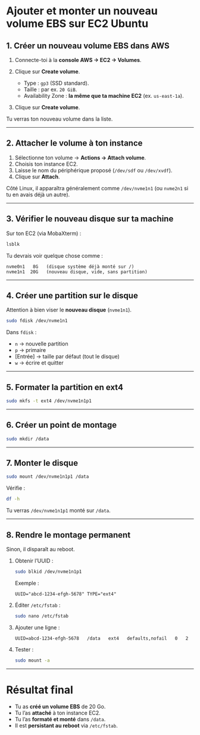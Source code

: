 # Ajouter et monter un nouveau volume EBS sur EC2 Ubuntu

## 1. Créer un nouveau volume EBS dans AWS

1. Connecte-toi à la **console AWS → EC2 → Volumes**.
2. Clique sur **Create volume**.

   * Type : `gp3` (SSD standard).
   * Taille : par ex. `20 GiB`.
   * Availability Zone : **la même que ta machine EC2** (ex. `us-east-1a`).
3. Clique sur **Create volume**.

 Tu verras ton nouveau volume dans la liste.

---

## 2. Attacher le volume à ton instance

1. Sélectionne ton volume → **Actions → Attach volume**.
2. Choisis ton instance EC2.
3. Laisse le nom du périphérique proposé (`/dev/sdf` ou `/dev/xvdf`).
4. Clique sur **Attach**.

 Côté Linux, il apparaîtra généralement comme `/dev/nvme1n1` (ou `nvme2n1` si tu en avais déjà un autre).

---

## 3. Vérifier le nouveau disque sur ta machine

Sur ton EC2 (via MobaXterm) :

```bash
lsblk
```

Tu devrais voir quelque chose comme :

```
nvme0n1   8G   (disque système déjà monté sur /)
nvme1n1  20G   (nouveau disque, vide, sans partition)
```

---

## 4. Créer une partition sur le disque

 Attention à bien viser le **nouveau disque** (`nvme1n1`).

```bash
sudo fdisk /dev/nvme1n1
```

Dans `fdisk` :

* `n` → nouvelle partition
* `p` → primaire
* \[Entrée] → taille par défaut (tout le disque)
* `w` → écrire et quitter

---

## 5. Formater la partition en ext4

```bash
sudo mkfs -t ext4 /dev/nvme1n1p1
```

---

## 6. Créer un point de montage

```bash
sudo mkdir /data
```

---

## 7. Monter le disque

```bash
sudo mount /dev/nvme1n1p1 /data
```

Vérifie :

```bash
df -h
```

 Tu verras `/dev/nvme1n1p1` monté sur `/data`.

---

## 8. Rendre le montage permanent

Sinon, il disparaît au reboot.

1. Obtenir l’UUID :

   ```bash
   sudo blkid /dev/nvme1n1p1
   ```

   Exemple :

   ```
   UUID="abcd-1234-efgh-5678" TYPE="ext4"
   ```

2. Éditer `/etc/fstab` :

   ```bash
   sudo nano /etc/fstab
   ```

3. Ajouter une ligne :

   ```
   UUID=abcd-1234-efgh-5678   /data   ext4   defaults,nofail   0   2
   ```

4. Tester :

   ```bash
   sudo mount -a
   ```

---

#  Résultat final

* Tu as **créé un volume EBS** de 20 Go.
* Tu l’as **attaché** à ton instance EC2.
* Tu l’as **formaté et monté** dans `/data`.
* Il est **persistant au reboot** via `/etc/fstab`.

